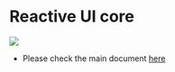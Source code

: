 # Reactive UI core

![](https://i.imgur.com/MS3IKww.jpg)

- Please check the main document [here](https://github.com/tuhuynh27/ractix)
